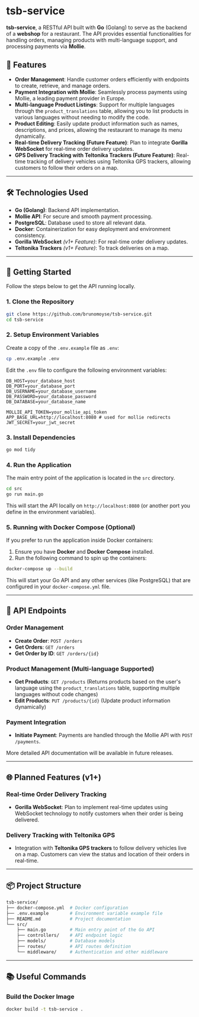 
# tsb-service

**tsb-service**, a RESTful API built with **Go** (Golang) to serve as the backend of a **webshop** for a restaurant. The API provides essential functionalities for handling orders, managing products with multi-language support, and processing payments via **Mollie**.

## 🎯 Features

- **Order Management**: Handle customer orders efficiently with endpoints to create, retrieve, and manage orders.
- **Payment Integration with Mollie**: Seamlessly process payments using Mollie, a leading payment provider in Europe.
- **Multi-language Product Listings**: Support for multiple languages through the `product_translations` table, allowing you to list products in various languages without needing to modify the code.
- **Product Editing**: Easily update product information such as names, descriptions, and prices, allowing the restaurant to manage its menu dynamically.
- **Real-time Delivery Tracking (Future Feature)**: Plan to integrate **Gorilla WebSocket** for real-time order delivery updates.
- **GPS Delivery Tracking with Teltonika Trackers (Future Feature)**: Real-time tracking of delivery vehicles using Teltonika GPS trackers, allowing customers to follow their orders on a map.

---

## 🛠 Technologies Used

- **Go (Golang)**: Backend API implementation.
- **Mollie API**: For secure and smooth payment processing.
- **PostgreSQL**: Database used to store all relevant data.
- **Docker**: Containerization for easy deployment and environment consistency.
- **Gorilla WebSocket** *(v1+ Feature)*: For real-time order delivery updates.
- **Teltonika Trackers** *(v1+ Feature)*: To track deliveries on a map.

---

## 🚀 Getting Started

Follow the steps below to get the API running locally.

### 1. Clone the Repository

```bash
git clone https://github.com/brunomoyse/tsb-service.git
cd tsb-service
```

### 2. Setup Environment Variables

Create a copy of the `.env.example` file as `.env`:

```bash
cp .env.example .env
```

Edit the `.env` file to configure the following environment variables:

```
DB_HOST=your_database_host
DB_PORT=your_database_port
DB_USERNAME=your_database_username
DB_PASSWORD=your_database_password
DB_DATABASE=your_database_name

MOLLIE_API_TOKEN=your_mollie_api_token
APP_BASE_URL=http://localhost:8080 # used for mollie redirects
JWT_SECRET=your_jwt_secret
```

### 3. Install Dependencies

```bash
go mod tidy
```

### 4. Run the Application

The main entry point of the application is located in the `src` directory.

```bash
cd src
go run main.go
```

This will start the API locally on `http://localhost:8080` (or another port you define in the environment variables).

### 5. Running with Docker Compose (Optional)

If you prefer to run the application inside Docker containers:

1. Ensure you have **Docker** and **Docker Compose** installed.
2. Run the following command to spin up the containers:

```bash
docker-compose up --build
```

This will start your Go API and any other services (like PostgreSQL) that are configured in your `docker-compose.yml` file.

---

## 📄 API Endpoints

### Order Management

- **Create Order**: `POST /orders`
- **Get Orders**: `GET /orders`
- **Get Order by ID**: `GET /orders/{id}`
  
### Product Management (Multi-language Supported)

- **Get Products**: `GET /products` (Returns products based on the user's language using the `product_translations` table, supporting multiple languages without code changes)
- **Edit Products**: `PUT /products/{id}` (Update product information dynamically)

### Payment Integration

- **Initiate Payment**: Payments are handled through the Mollie API with `POST /payments`.

More detailed API documentation will be available in future releases.

---

## 🌐 Planned Features (v1+)

### Real-time Order Delivery Tracking

- **Gorilla WebSocket**: Plan to implement real-time updates using WebSocket technology to notify customers when their order is being delivered.
  
### Delivery Tracking with Teltonika GPS

- Integration with **Teltonika GPS trackers** to follow delivery vehicles live on a map. Customers can view the status and location of their orders in real-time.

---

## 📦 Project Structure

```bash
tsb-service/
├── docker-compose.yml  # Docker configuration
├── .env.example        # Environment variable example file
├── README.md           # Project documentation
└── src/
    ├── main.go         # Main entry point of the Go API
    ├── controllers/    # API endpoint logic
    ├── models/         # Database models
    ├── routes/         # API routes definition
    └── middleware/     # Authentication and other middleware
```

---

## 📚 Useful Commands

### Build the Docker Image

```bash
docker build -t tsb-service .
```
